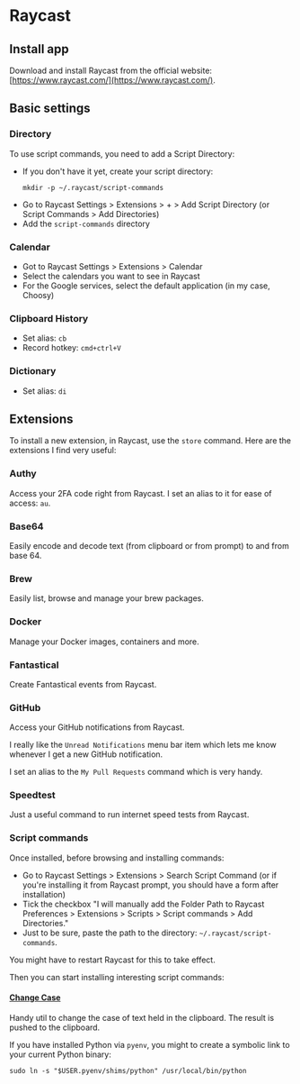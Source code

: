 # Raycast

## Install app

Download and install Raycast from the official website: [https://www.raycast.com/](https://www.raycast.com/).

## Basic settings

### Directory

To use script commands, you need to add a Script Directory:

- If you don't have it yet, create your script directory:
    ```shell
    mkdir -p ~/.raycast/script-commands
    ```
- Go to Raycast Settings > Extensions > + > Add Script Directory (or Script Commands > Add Directories)
- Add the `script-commands` directory

### Calendar

- Got to Raycast Settings > Extensions > Calendar
- Select the calendars you want to see in Raycast
- For the Google services, select the default application (in my case, Choosy)

### Clipboard History

- Set alias: `cb`
- Record hotkey: `cmd+ctrl+V`

### Dictionary

- Set alias: `di`

## Extensions

To install a new extension, in Raycast, use the `store` command. Here are the extensions I find very useful:

### Authy

Access your 2FA code right from Raycast. I set an alias to it for ease of access: `au`.

### Base64

Easily encode and decode text (from clipboard or from prompt) to and from base 64.

### Brew

Easily list, browse and manage your brew packages.

### Docker

Manage your Docker images, containers and more.

### Fantastical

Create Fantastical events from Raycast.

### GitHub

Access your GitHub notifications from Raycast.

I really like the `Unread Notifications` menu bar item which lets me know whenever I get a new GitHub notification.

I set an alias to the `My Pull Requests` command which is very handy.

### Speedtest

Just a useful command to run internet speed tests from Raycast.

### Script commands

Once installed, before browsing and installing commands:

- Go to Raycast Settings > Extensions > Search Script Command (or if you're installing it from Raycast prompt, you should have a form after installation)
- Tick the checkbox "I will manually add the Folder Path to Raycast Preferences > Extensions > Scripts > Script
  commands > Add Directories."
- Just to be sure, paste the path to the directory: `~/.raycast/script-commands`.

You might have to restart Raycast for this to take effect.

Then you can start installing interesting script commands:

#### [Change Case](https://github.com/raycast/script-commands/tree/master/commands#change-case)

Handy util to change the case of text held in the clipboard. The result is pushed to the clipboard.

If you have installed Python via `pyenv`, you might to create a symbolic link to your current Python binary:
```shell
sudo ln -s "$USER.pyenv/shims/python" /usr/local/bin/python
```
